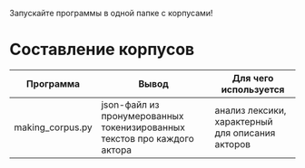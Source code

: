 Запускайте программы в одной папке с корпусами!
# Составление корпусов
|Программа|Вывод|Для чего используется|
|---|---|---|
|making_corpus.py|json-файл из пронумерованных токенизированных текстов про каждого актора|анализ лексики, характерный для описания акторов|
